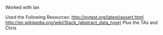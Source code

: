 Worked with Ian

Used the Following Resources:
    http://pytest.org/latest/assert.html
    http://en.wikipedia.org/wiki/Stack_(abstract_data_type)
    Plus the TAs and Chris